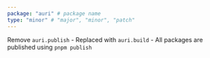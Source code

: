 ```yaml
---
package: "auri" # package name
type: "minor" # "major", "minor", "patch"
---
```


Remove `auri.publish`
    - Replaced with `auri.build`
    - All packages are published using `pnpm publish`